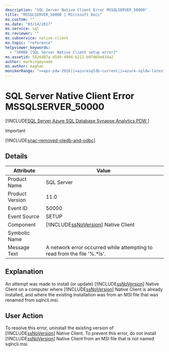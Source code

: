 ```yaml
---
description: "SQL Server Native Client Error MSSQLSERVER_50000"
title: "MSSQLSERVER_50000 | Microsoft Docs"
ms.custom: ""
ms.date: "03/14/2017"
ms.service: sql
ms.reviewer: ""
ms.subservice: native-client
ms.topic: "reference"
helpviewer_keywords: 
  - "50000 [SQL Server Native Client setup error]"
ms.assetid: 5426d87a-d5d9-4984-b211-b07d69e834a2
author: markingmyname
ms.author: maghan
monikerRange: ">=aps-pdw-2016||=azuresqldb-current||=azure-sqldw-latest||>=sql-server-2016||>=sql-server-linux-2017||=azuresqldb-mi-current"
---
```

# SQL Server Native Client Error MSSQLSERVER_50000
[!INCLUDE[SQL Server Azure SQL Database Synapse Analytics PDW ](../../includes/applies-to-version/sql-asdb-asdbmi-asa-pdw.md)]

> [!IMPORTANT]
> [!INCLUDE[snac-removed-oledb-and-odbc](../../includes/snac-removed-oledb-and-odbc.md)]
    
## Details  
  
| Attribute | Value |
| --------- | ----- |
|Product Name|SQL Server|  
|Product Version|11.0|  
|Event ID|50000|  
|Event Source|SETUP|  
|Component|[!INCLUDE[ssNoVersion](../../includes/ssnoversion-md.md)] Native Client|  
|Symbolic Name||  
|Message Text|A network error occurred while attempting to read from the file '%.*ls'.|  
  
## Explanation  
 An attempt was made to install (or update) [!INCLUDE[ssNoVersion](../../includes/ssnoversion-md.md)] Native Client on a computer where [!INCLUDE[ssNoVersion](../../includes/ssnoversion-md.md)] Native Client is already installed, and where the existing installation was from an MSI file that was renamed from sqlncli.msi.  
  
## User Action  
 To resolve this error, uninstall the existing version of [!INCLUDE[ssNoVersion](../../includes/ssnoversion-md.md)] Native Client. To prevent this error, do not install [!INCLUDE[ssNoVersion](../../includes/ssnoversion-md.md)] Native Client from an MSI file that is not named sqlncli.msi. 